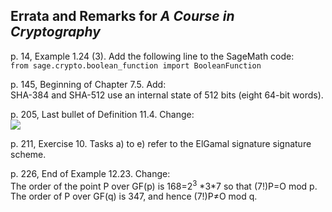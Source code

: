 ## Errata and Remarks for *A Course in Cryptography*

p. 14, Example 1.24 (3). Add the following line to the SageMath code:  
`from sage.crypto.boolean_function import BooleanFunction`

p. 145, Beginning of Chapter 7.5. Add:   
SHA-384 and SHA-512 use an internal state of 512 bits (eight 64-bit words).

p. 205, Last bullet of Definition 11.4. Change:   
 <img src="https://render.githubusercontent.com/render/math?math=m\in\mathbb{Z}_{N}^*">
 
p. 211, Exercise 10. Tasks a) to e) refer to the ElGamal signature signature scheme. 

p. 226, End of Example 12.23. Change:  
The order of the point P over GF(p) is 168=2<sup>3</sup> \*3\*7 so that (7!)P=O mod p. The order of P over GF(q) is 347, and hence (7!)P≠O mod q. 
